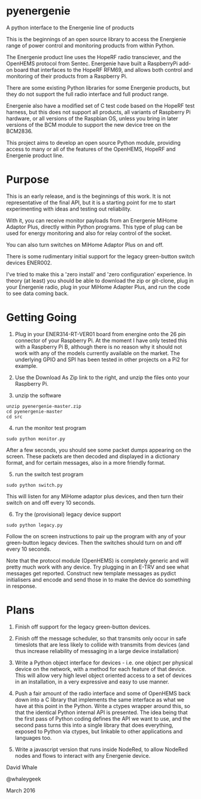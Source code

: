 # pyenergenie
A python interface to the Energenie line of products


This is the beginnings of an open source library to access the Energienie 
range of power control and monitoring products from within Python.

The Energenie product line uses the HopeRF radio transciever, and the OpenHEMS 
protocol from Sentec. Energenie have built a RaspberryPi add-on board that 
interfaces to the HopeRF RFM69, and allows both control and monitoring of their 
products from a Raspberry Pi.

There are some existing Python libraries for some Energenie products, but they
do not support the full radio interface and full product range.

Energenie also have a modified set of C test code based on the HopeRF test harness,
but this does not support all products, all variants of Raspberry Pi hardware,
or all versions of the Raspbian OS, unless you bring in later versions of
the BCM module to support the new device tree on the BCM2836.

This project aims to develop an open source Python module, providing 
access to many or all of the features of the OpenHEMS, HopeRF and Energenie 
product line.


Purpose
====

This is an early release, and is the beginnings of this work.
It is not representative of the final API, but it is a starting point for me to
start experimenting with ideas and testing out reliability.

With it, you can receive monitor payloads from an Energenie MiHome Adaptor Plus,
directly within Python programs. This type of plug can be used for energy monitoring
and also for relay control of the socket.

You can also turn switches on MiHome Adaptor Plus on and off.

There is some rudimentary initial support for the legacy green-button
switch devices ENER002.

I've tried to make this a 'zero install' and 'zero configuration' experience.
In theory (at least) you should be able to download the zip or git-clone,
plug in your Energenie radio, plug in your MiHome Adapter Plus, and run the code
to see data coming back.


Getting Going
====

1. Plug in your ENER314-RT-VER01 board from energine onto the 26 pin connector of
your Raspberry Pi. At the moment I have only tested this with a Raspberry Pi B,
although there is no reason why it should not work with any of the models currently
available on the market. The underlying GPIO and SPI has been tested in other
projects on a Pi2 for example.

2. Use the Download As Zip link to the right, and unzip the files onto your
Raspberry Pi. 

3. unzip the software

```
unzip pyenergenie-master.zip
cd pyenergenie-master
cd src
```

4. run the monitor test program

```
sudo python monitor.py
```

After a few seconds, you should see some packet dumps appearing on the screen.
These packets are then decoded and displayed in a dictionary format,
and for certain messages, also in a more friendly format.

5. run the switch test program

```
sudo python switch.py
```

This will listen for any MiHome adaptor plus devices, and then turn their
switch on and off every 10 seconds.

6. Try the (provisional) legacy device support

```
sudo python legacy.py
```

Follow the on screen instructions to pair up the program with any of your
green-button legacy devices. Then the switches should turn on and off
every 10 seconds.


Note that the protocol module (OpenHEMS) is completely generic and will
pretty much work with any device. Try plugging in an E-TRV and see what
messages get reported. Construct new template messages as pydict initialisers
and encode and send those in to make the device do something in response.


Plans
====

1. Finish off support for the legacy green-button devices.

2. Finish off the message scheduler, so that transmits only occur in safe
timeslots that are less likely to collide with transmits from devices
(and thus increase reliability of messaging in a large device installation)

3. Write a Python object interface for devices - i.e. one object per
physical device on the network, with a method for each feature of that
device. This will allow very high level object oriented access to a set of
devices in an installation, in a very expressive and easy to use manner.

4. Push a fair amount of the radio interface and some of OpenHEMS back down into
a C library that implements the same interface as what we have at this point in the
Python. Write a ctypes wrapper around this, so that the identical Python internal
API is presented. The idea being that the first pass of Python coding defines the
API we want to use, and the second pass turns this into a single library that
does everything, exposed to Python via ctypes, but linkable to other applications
and languages too.

5. Write a javascript version that runs inside NodeRed, to allow NodeRed
nodes and flows to interact with any Energenie device.

David Whale

@whaleygeek

March 2016
